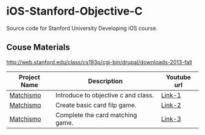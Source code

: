 # iOS-Stanford-Objective-C
Source code for Stanford University Developing iOS course.

## Couse Materials

http://web.stanford.edu/class/cs193p/cgi-bin/drupal/downloads-2013-fall

| Project Name                     | Description                                                | Youtube url              |         
|----------------------------------|------------------------------------------------------------|--------------------------|
| [Matchismo](/Matchismo)          | Introduce to objective c and class.                        | [Link-1](matchismo-url-1)|
| [Matchismo](/Matchismo)          | Create basic card filp game.                               | [Link-2](matchismo-url-2)|
| [Matchismo](/Matchismo)          | Complete the card matching game.                           | [Link-3](matchismo-url-3)|

[matchismo-url-1]: https://www.youtube.com/watch?v=ZqKbN_C4Yvg&list=PLnOdYr35FyvhDUAIW17vo7nGfHJAyikUp
[matchismo-url-2]: https://www.youtube.com/watch?v=1pO5XGpq16c&list=PLnOdYr35FyvhDUAIW17vo7nGfHJAyikUp&index=2
[matchismo-url-3]: https://www.youtube.com/watch?v=ZhpmQQBAyMQ&index=3&list=PLnOdYr35FyvhDUAIW17vo7nGfHJAyikUp
